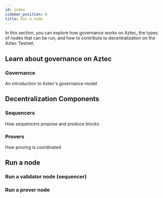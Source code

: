 ```yaml
---
id: index
sidebar_position: 0
title: Run a node
---
```


In this section, you can explore how governance works on Aztec, the types of nodes that can be run, and how to contribute to decentralization on the Aztec Testnet.


## Learn about governance on Aztec

<div className="card-container full-width">
  <Card shadow='tl' link='run_node/concepts/governance'>
    <CardHeader>
      <h3>Governance</h3>
    </CardHeader>
    <CardBody>
        An introduction to Aztec's governance model
    </CardBody>
  </Card>
</div>

## Decentralization Components

<div className="card-container">
  <Card shadow='tl' link='run_node/concepts/provers-and-sequencers'>
    <CardHeader>
      <h3>Sequencers</h3>
    </CardHeader>
    <CardBody>
      How sequencers propose and produce blocks 
    </CardBody>
  </Card>

  <Card shadow='tl' link='run_node/concepts/provers-and-sequencers/proving_coordination_workflow'>
    <CardHeader>
      <h3>Provers</h3>
    </CardHeader>
    <CardBody>
     How proving is coordinated
    </CardBody>
  </Card>
</div>

## Run a node

<div className="card-container">
  <Card shadow='tl' link='run_node/guides/run_nodes/how_to_run_validator_sequencer'>
    <CardHeader>
      <h3>Run a validator node (sequencer)</h3>
    </CardHeader>
  
  </Card>

  <Card shadow='tl' link='run_node/guides/run_nodes/how_to_run_prover'>
    <CardHeader>
      <h3>Run a prover node</h3>
    </CardHeader>
   
  </Card>
</div>